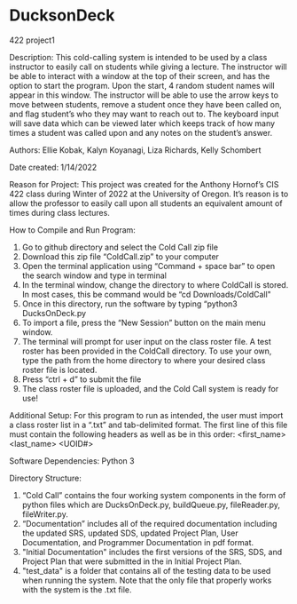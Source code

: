 # DucksonDeck

422 project1

Description:
This cold-calling system is intended to be used by a class instructor to easily call on students while giving a lecture. The instructor will be able to interact with a window at the top of their screen, and has the option to start the program. Upon the start, 4 random student names will appear in this window. The instructor will be able to use the arrow keys to move between students, remove a student once they have been called on, and flag student’s who they may want to reach out to. The keyboard input will save data which can be viewed later which keeps track of how many times a student was called upon and any notes on the student’s answer. 

Authors: 
Ellie Kobak, Kalyn Koyanagi, Liza Richards, Kelly Schombert

Date created:
	1/14/2022

Reason for Project:
This project was created for the Anthony Hornof’s CIS 422 class during Winter of 2022 at the University of Oregon. It’s reason is to allow the professor to easily call upon all students an equivalent amount of times during class lectures.  

How to Compile and Run Program:
  1. Go to github directory and select the Cold Call zip file
  2. Download this zip file “ColdCall.zip” to your computer
  3. Open the terminal application using “Command + space bar” to open the search window and type in terminal
  4. In the terminal window, change the directory to where ColdCall is stored. In most cases, this be command would be “cd Downloads/ColdCall" 
  5. Once in this directory, run the software by typing “python3 DucksOnDeck.py
  6. To import a file, press the “New Session” button on the main menu window. 
  7. The terminal will prompt for user input on the class roster file. A test roster has been provided in the ColdCall directory. To use your own, type the path from the home directory to where your desired class roster file is located. 
  8. Press “ctrl + d” to submit the file
  9. The class roster file is uploaded, and the Cold Call system is ready for use!

Additional Setup:
For this program to run as intended, the user must import a class roster list in a “.txt” and tab-delimited format. The first line of this file must contain the following headers as well as be in this order: 
<first_name> <last_name> <UOID#> <Email>

Software Dependencies:
	Python 3

Directory Structure:
  1. “Cold Call” contains the four working system components in the form of python files which are DucksOnDeck.py,
  buildQueue.py, fileReader.py, fileWriter.py.
  2. “Documentation” includes all of the required documentation including the updated SRS, updated SDS, updated Project Plan, User Documentation, and Programmer  Documentation in pdf format. 
  3. "Initial Documentation" includes the first versions of the SRS, SDS, and Project Plan that were submitted in the in Initial Project Plan. 
  4. "test_data" is a folder that contains all of the testing data to be used when running the system. Note that the only file that properly works with the system    is the .txt file. 
	



